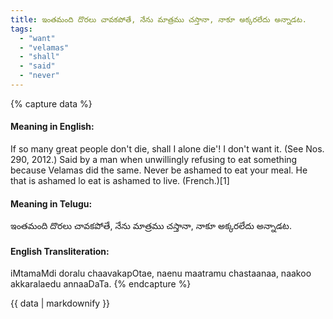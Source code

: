 ```yaml
---
title: ఇంతమంది దొరలు చావకపోతే, నేను మాత్రము చస్తానా, నాకూ అక్కరలేదు అన్నాడట.
tags:
  - "want"
  - "velamas"
  - "shall"
  - "said"
  - "never"
---
```


{% capture data %}
#### Meaning in English:
If so many great people don't die, shall I alone die'! I don't want it.
(See Nos. 290, 2012.)
Said by a man when unwillingly refusing to eat something because Velamas did the same.
Never be ashamed to eat your meal.
He that is ashamed lo eat is ashamed to live. (French.)[1]

#### Meaning in Telugu:
ఇంతమంది దొరలు చావకపోతే, నేను మాత్రము చస్తానా, నాకూ అక్కరలేదు అన్నాడట.

#### English Transliteration:
iMtamaMdi doralu chaavakapOtae, naenu maatramu chastaanaa, naakoo akkaralaedu annaaDaTa.
{% endcapture %}

{{ data | markdownify }}

